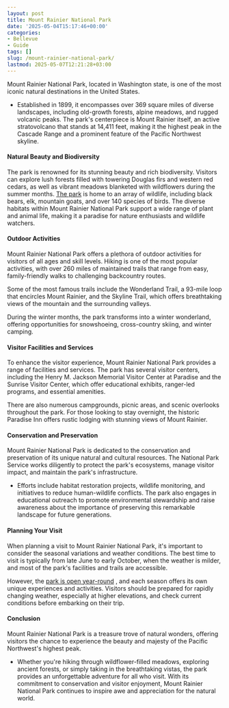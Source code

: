 ```yaml
---
layout: post
title: Mount Rainier National Park
date: '2025-05-04T15:17:46+00:00'
categories:
- Bellevue
- Guide
tags: []
slug: /mount-rainier-national-park/
lastmod: 2025-05-07T12:21:28+03:00
---
```


Mount Rainier National Park, located in Washington state, is one of the most iconic natural destinations in the United States.
- Established in 1899, it encompasses over 369 square miles of diverse landscapes, including old-growth forests, alpine meadows, and rugged volcanic peaks.
The park's centerpiece is Mount Rainier itself, an active stratovolcano that stands at 14,411 feet, making it the highest peak in the Cascade Range and a prominent feature of the Pacific Northwest skyline.
#### Natural Beauty and Biodiversity
The park is renowned for its stunning beauty and rich biodiversity. Visitors can explore lush forests filled with towering Douglas firs and western red cedars, as well as vibrant meadows blanketed with wildflowers during the summer months.
[The park](https://www.nps.gov/mora/index.htm)
is home to an array of wildlife, including black bears, elk, mountain goats, and over 140 species of birds. The diverse habitats within Mount Rainier National Park support a wide range of plant and animal life, making it a paradise for nature enthusiasts and wildlife watchers.
#### Outdoor Activities
Mount Rainier National Park offers a plethora of outdoor activities for visitors of all ages and skill levels. Hiking is one of the most popular activities, with over 260 miles of maintained trails that range from easy, family-friendly walks to challenging backcountry routes.

Some of the most famous trails include the Wonderland Trail, a 93-mile loop that encircles Mount Rainier, and the Skyline Trail, which offers breathtaking views of the mountain and the surrounding valleys.

During the winter months, the park transforms into a winter wonderland, offering opportunities for snowshoeing, cross-country skiing, and winter camping.
#### Visitor Facilities and Services
To enhance the visitor experience, Mount Rainier National Park provides a range of facilities and services. The park has several visitor centers, including the Henry M. Jackson Memorial Visitor Center at Paradise and the Sunrise Visitor Center, which offer educational exhibits, ranger-led programs, and essential amenities.

There are also numerous campgrounds, picnic areas, and scenic overlooks throughout the park. For those looking to stay overnight, the historic Paradise Inn offers rustic lodging with stunning views of Mount Rainier.
#### Conservation and Preservation
Mount Rainier National Park is dedicated to the conservation and preservation of its unique natural and cultural resources. The National Park Service works diligently to protect the park's ecosystems, manage visitor impact, and maintain the park's infrastructure.
- Efforts include habitat restoration projects, wildlife monitoring, and initiatives to reduce human-wildlife conflicts.
The park also engages in educational outreach to promote environmental stewardship and raise awareness about the importance of preserving this remarkable landscape for future generations.
#### Planning Your Visit
When planning a visit to Mount Rainier National Park, it's important to consider the seasonal variations and weather conditions. The best time to visit is typically from late June to early October, when the weather is milder, and most of the park's facilities and trails are accessible.

However, the
[park is open year-round](https://en.wikipedia.org/wiki/Mount_Rainier_National_Park)
, and each season offers its own unique experiences and activities. Visitors should be prepared for rapidly changing weather, especially at higher elevations, and check current conditions before embarking on their trip.
#### Conclusion
Mount Rainier National Park is a treasure trove of natural wonders, offering visitors the chance to experience the beauty and majesty of the Pacific Northwest's highest peak.
- Whether you're hiking through wildflower-filled meadows, exploring ancient forests, or simply taking in the breathtaking vistas, the park provides an unforgettable adventure for all who visit.
With its commitment to conservation and visitor enjoyment, Mount Rainier National Park continues to inspire awe and appreciation for the natural world.
